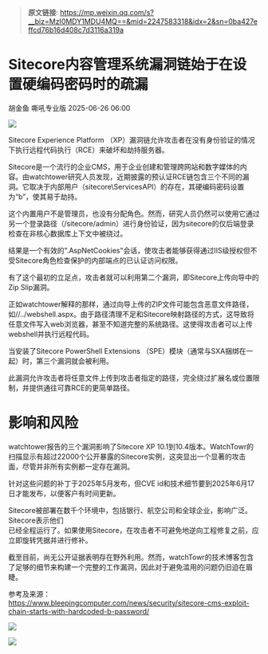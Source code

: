 > **原文链接**: https://mp.weixin.qq.com/s?__biz=MzI0MDY1MDU4MQ==&mid=2247583318&idx=2&sn=0ba427effcd76b16d408c7d3116a319a

#  Sitecore内容管理系统漏洞链始于在设置硬编码密码时的疏漏  
胡金鱼  嘶吼专业版   2025-06-26 06:00  
  
![](https://mmbiz.qpic.cn/mmbiz_gif/wpkib3J60o297rwgIksvLibPOwR24tqI8dGRUah80YoBLjTBJgws2n0ibdvfvv3CCm0MIOHTAgKicmOB4UHUJ1hH5g/640?wx_fmt=gif "")  
  
Sitecore Experience Platform （XP）漏洞链允许攻击者在没有身份验证的情况下执行远程代码执行（RCE）来破坏和劫持服务器。  
  
Sitecore是一个流行的企业CMS，用于企业创建和管理跨网站和数字媒体的内容。由watchtower研究人员发现，近期披露的预认证RCE链包含三个不同的漏洞。它取决于内部用户（sitecore\ServicesAPI）的存在，其硬编码密码设置为“b”，使其易于劫持。  
  
这个内置用户不是管理员，也没有分配角色。然而，研究人员仍然可以使用它通过另一个登录路径（/sitecore/admin）进行身份验证，因为sitecore的仅后端登录检查在非核心数据库上下文中被绕过。  
  
结果是一个有效的".AspNetCookies"会话，使攻击者能够获得通过IIS级授权但不受Sitecore角色检查保护的内部端点的已认证访问权限。  
  
有了这个最初的立足点，攻击者就可以利用第二个漏洞，即Sitecore上传向导中的Zip Slip漏洞。  
  
正如watchtower解释的那样，通过向导上传的ZIP文件可能包含恶意文件路径，如/\/../webshell.aspx。由于路径清理不足和Sitecore映射路径的方式，这导致将任意文件写入web浏览器，甚至不知道完整的系统路径。这使得攻击者可以上传webshell并执行远程代码。  
  
当安装了Sitecore PowerShell Extensions （SPE）模块（通常与SXA捆绑在一起）时，第三个漏洞就会被利用。  
  
此漏洞允许攻击者将任意文件上传到攻击者指定的路径，完全绕过扩展名或位置限制，并提供通往可靠RCE的更简单路径。  
# 影响和风险  
  
watchtower报告的三个漏洞影响了Sitecore XP 10.1到10.4版本。WatchTowr的扫描显示有超过22000个公开暴露的Sitecore实例，这突显出一个显著的攻击面，尽管并非所有实例都一定存在漏洞。  
  
针对这些问题的补丁于2025年5月发布，但CVE id和技术细节要到2025年6月17日才能发布，以便客户有时间更新。  
  
Sitecore被部署在数千个环境中，包括银行、航空公司和全球企业，影响广泛。  
Sitecore表示他们  
已经全程运行了。如果使用Sitecore，在攻击者不可避免地逆向工程修复之前，应立即旋转凭据并进行修补。  
  
截至目前，尚无公开证据表明存在野外利用。然而，watchTowr的技术博客包含了足够的细节来构建一个完整的工作漏洞，因此对于避免滥用的问题仍旧迫在眉睫。  
  
参考及来源：  
https://www.bleepingcomputer.com/news/security/sitecore-cms-exploit-chain-starts-with-hardcoded-b-password/  
  
![](https://mmbiz.qpic.cn/sz_mmbiz_png/wpkib3J60o29hPsJjk0ZibibIrXiaUpqbRgjqcwJicOcibJItwAw5Y6gDdCpFibr27ZqZwjlFO2D1HS6vqCGCXaacI9Dw/640?wx_fmt=png&from=appmsg "")  
  
![](https://mmbiz.qpic.cn/sz_mmbiz_png/wpkib3J60o29hPsJjk0ZibibIrXiaUpqbRgjMvibkUnC37J2mPJbd6sexqsQEyvibWKcGOArbXHh54Ffsib1GibEAibucWg/640?wx_fmt=png&from=appmsg "")  
  
  
